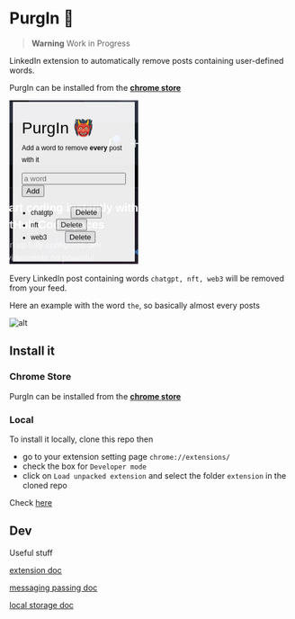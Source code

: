 # PurgIn 👹

> **Warning**
> Work in Progress

LinkedIn extension to automatically remove posts containing user-defined words.

PurgIn can be installed from the [**chrome store**](https://chrome.google.com/webstore/search/purgin?hl=it&authuser=0)


![alt](image.png)

Every LinkedIn post containing words `chatgpt, nft, web3` will be removed from your feed.

Here an example with the word `the`, so basically almost every posts

![alt](purgin_example.gif)

## Install it

### Chrome Store

PurgIn can be installed from the [**chrome store**](https://chrome.google.com/webstore/search/purgin?hl=it&authuser=0)

### Local

To install it locally, clone this repo then

- go to your extension setting page `chrome://extensions/`
- check the box for `Developer mode`
- click on `Load unpacked extension` and select the folder `extension` in the cloned repo

Check [here](https://www.cnet.com/tech/services-and-software/how-to-install-chrome-extensions-manually/)

## Dev

Useful stuff

[extension doc](https://developer.chrome.com/docs/extensions/mv3/getstarted/extensions-101/)

[messaging passing doc](https://developer.chrome.com/docs/extensions/mv3/messaging/)

[local storage doc](https://developer.chrome.com/docs/extensions/reference/storage/#overview)
